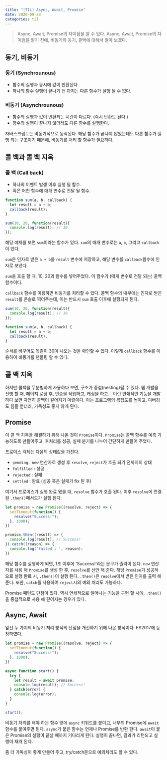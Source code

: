 ```yaml
---
title: "[TIL] Async, Await, Promise"
date: 2020-09-23
categories: til
---
```


> Async, Await, Promise의 차이점을 알 수 있다. Async, Await, Promise의 차이점을 알기 전에, 비동기와 동기, 콜백에 대해서 알아 보겠다.

## 동기, 비동기
### 동기 (Synchrounous)
- 함수의 실행과 동시에 값이 반환된다.
- 하나의 함수 실행이 끝나기 전 까지는 다른 함수가 실행 될 수 없다.

### 비동기 (Asynchrounous)
- 함수의 실행과 값이 반환되는 시간이 다르다. (즉시 반환도 된다.)
- 함수의 실행이 끝나지 않더라도 다른 함수를 실행한다.

자바스크립트는 비동기적으로 동작된다. 해당 함수가 끝나지 않았는데도 다른 함수가 실행 되는 구조이기 때문에, 비동기를 처리 할 함수가 필요하다.

## 콜 백과 콜 백 지옥
### 콜 백 (Call back)
- 하나의 이벤트 발생 이후 실행 될 함수.
- 혹은 어떤 함수에 매개 변수로 전달 될 함수.
  
```js
function sum(a, b, callback) {
  let result = a + b;
  callback(result);
}

sum(10, 20, function(result){
  console.log(result); // 30
});
```
해당 예제를 보면 `sum`이라는 함수가 있다. `sum`의 매개 변수로는 `a`, `b`, 그리고 `callback`이 있다.

`sum`은 인자로 받은 `a + b`를 `result` 변수에 저장하고, 해당 변수를 `callback`함수에 인자로 보낸다.

`sum`을 호출 할 때, 10, 20과 함수를 넣어주었다. 이 함수가 (매개 변수로 전달 되는) 콜백 함수이다.

`callback` 함수를 이용하면 비동기를 처리할 수 있다. 콜백 함수의 내부에는 인자로 받은 `result`를 콘솔로 찍어주는데, 이는 반드시 `sum` 호출 이후에 실행되게 된다.

```js
sum(10, 20, function(result){
  console.log(result); // 30
});

function sum(a, b, callback) {
  let result = a + b;
  callback(result);
}
```
순서를 바꾸어도 똑같이 30이 나오는 것을 확인할 수 있다.
이렇게 `callback` 함수를 이용하여 비동기를 핸들링 할 수 있다.

## 콜 백 지옥
하지만 콜백을 무분별하게 사용하다 보면, 구조가 중첩(nesting)될 수 있다. 웹 개발을 진행 할 때, 페이지 로딩 후, 인증을 작업하고, 캐싱을 하고... 이런 연쇄적인 기능을 개발하다 보면 자연히 콜백이 깊어지기 마련이다. 이는 프로그램의 복잡도를 높이고, 디버깅도 힘들 뿐더러, 가독성도 좋지 않게 된다.


## Promise
이 콜 백 지옥을 해결하기 위해 나온 것이 `Promise`이다.
`Promise`는 콜백 함수를 예측 가능하도록 만들어주고, 후처리를 성공, 실패 분기를 나누어 간단하게 만들어 주었다.

프로미스 객체는 다음의 상태값을 가진다.
- `pending` : `new` 연산자로 생성 후 `resolve`, `reject`가 호출 되기 전까지의 상태
- `fulfilled` : 성공
- `rejected` : 실패
- `settled` : 완료 (성공 혹은 실패가 fix 된 후)

여기서 프로미스가 실행 완료 됐을 때, `resolve` 함수가 호출 된다. 이후 `resolve`에 연결 된 `.then()`메서드가 실행 된다.

```js
let promise = new Promise((resolve, reject) => {
  setTimeout(function() {
    resolve("Success!");
  }, 1000);
})

promise.then((result) => {
  console.log(result); // Success!
}).catch((reason) => {
  console.log('failed : ', reason);
})
```
해당 함수를 실행하게 되면, 1초 이후에 'Success!'라는 문구가 출력이 된다.
`new` 연산자를 사용 해 `Promise`를 생성 한 후, `resolve`를 선언 해 준다.
해당 `Promise`가 성공적으로 실행 완료 시, `.then()`이 실행 된다. `.then()`은 `resolve`에서 받은 인자를 출력 해 준다.
또한, `catch`를 사용하여 `reject`시의 예외 처리도 가능하다.

Promise 패턴도 단점이 있다. 역시 연쇄적으로 일어나는 기능을 구현 할 시에, `.then()`을 중첩적으로 사용 해 깊어지는 경우가 있다.

## Async, Await
앞선 두 가지의 비동기 처리 방식의 단점을 개선하기 위해 나온 방식이다. ES2017에 등장하였다.

```js
let promise = new Promise((resolve, reject) => {
  setTimeout(function() {
    resolve("Success!");
  }, 1000);
})

async function start() {
  try {
    let result = await promise;
    console.log(result); // Success!
  } catch(error) {
    console.log(error);
  }
}

start();
```
비동기 처리를 해야 하는 함수 앞에 `async` 키워드를 붙이고, 내부의 Promise에 `await` 함수를 붙여주면 된다.
`async`가 붙은 함수는 언제나 Promise를 반환 한다.
`await`이 붙은 Promise의 실행이 끝날 때까지 기다리게 된다. 실행이 끝나면, 결과가 리턴되고 실행이 재개 된다.


좀 더 가독성이 좋게 만들어 주고, try/catch문으로 예외처리도 할 수 있다.